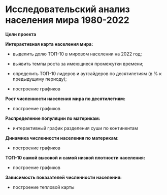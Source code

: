 # Исследовательский анализ населения мира 1980-2022

**Цели проекта** 

**Интерактивная карта населения мира:**

- выделить долю ТОП-10 в мировом населении на 2022 год;

- выявить темпы роста за имеющиеся промежутки времени;

- определить ТОП-10 лидеров и аутсайдеров по десятилетиям (в % к предыдущиму периоду);

- построение графиков

**Рост численности населения мира по десятилетиям:**

- построение графиков

**Распределение популяции по материкам:**

- интерактивный график разделения суши по континентам

**Динамика численности населения по материкам:**

- построение графиков

**ТОП-10 самой высокой и самой низкой плотности населения:**

- построение графиков

**Зависимость показателей численности населения:**

- построение тепловой карты
